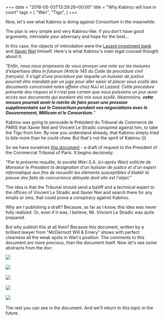 +++
date = "2018-05-03T13:29:26+00:00"
title = "Why Kabirou will lose in court"
tags = [
    "Wari",
    "Tigo",
]
+++

Now, let's see what Kabirou is doing against Consortium in the meanwhile.

The plan is very simple and very Kabirou-like: if you don't have good arguments, intimidate your adversary and hope for the best...

In this case, the objects of intimidation were the [Lazard investment bank](https://www.lazard.com/) and [Xavier Niel](https://www.forbes.com/profile/xavier-niel/) himself. Here's is what Kabirou's main legal counsel thought about it:

<!--more-->

_"Enfin, nous nous proposons de vous envoyer une note sur les mesures d’expertises dites in futurum (Article 145 du Code de procédure civil français). Il s’agit d’une procédure par laquelle un huissier de justice pourrait être mandaté par un juge pour aller saisir et placer sous scellé des documents concernant notre affaire chez NJJ et Lazard. Cette procédure présente des risques et il n’est pas certain que nous puissions un jour avoir accès aux documents qui auraient été mis sous scellé. Néanmoins, **cette mesure pourrait avoir le mérite de faire peser une pression supplémentaire sur le Consortium pendant vos négociations avec le Gouvernement, Millicom et le Consortium.**"_

Kabirou was going to persuade le Président du Tribunal de Commerce de PARIS that Xavier Niel and Vincent Le Stradic conspired against him, to take the Tigo from him. By now you understand already, that Kabirou simply tried to bite more than he could chew. But that's not the spirit of Kabirou )))

So we have ourselves [this document](https://res.cloudinary.com/vincentstradic/image/upload/v1524844047/post_17/Wari_reque%CC%82te_145.doc.pdf) - a draft of request to the President of the Commercial Tribunal of Paris.
It begins decisively:

_"Par la présente requête, la société Wari S.A. (ci-après Wari) sollicite de Monsieur le Président la désignation d'un huissier de justice et d'un expert informatique aux fins de recueillir les éléments susceptibles d'établir la preuve des faits de concurrence déloyale dont elle est l'objet."_

The idea is that the Tribunal should send a bailiff and a technical expert to the offices of Vincent Le Stradic and Xavier Niel and search there for any emails or sms, that could prove a conspiracy against Kabirou.

Why am I publishing a draft? Because, as far as I know, this idea was never fully realized. Or, even if it was, I believe, Mr. Vincent Le Stradic was quite prepared.

But why publish this at all then? Because this document, written by a brilliant lawyer from "McDermott Will & Emery" shows with perfect clearness all the weak spots in Wari's position. The comments to this document are more precious, than the document itself. Now let's see some abstracts from the doc:
<div class="container" style="width:auto">
  <a target="blank" href="https://res.cloudinary.com/vincentstradic/image/upload/v1524842948/post_17/p_17_p_1.jpg">
    <img src="https://res.cloudinary.com/vincentstradic/image/upload/v1524842948/post_17/p_17_p_1.jpg" style="max-width:100%">
  </a>
</div>
<br>
<div class="container" style="width:auto">
  <a target="blank" href="https://res.cloudinary.com/vincentstradic/image/upload/v1524842948/post_17/p_17_p_2.jpg">
    <img src="https://res.cloudinary.com/vincentstradic/image/upload/v1524842948/post_17/p_17_p_2.jpg" style="max-width:100%">
  </a>
</div>
<br>
<div class="container" style="width:auto">
  <a target="blank" href="https://res.cloudinary.com/vincentstradic/image/upload/v1524842948/post_17/p_17_p_3.jpg">
    <img src="https://res.cloudinary.com/vincentstradic/image/upload/v1524842948/post_17/p_17_p_3.jpg" style="max-width:100%">
  </a>
</div>
<br>
<div class="container" style="width:auto">
  <a target="blank" href="https://res.cloudinary.com/vincentstradic/image/upload/v1524842948/post_17/p_17_p_4.jpg">
    <img src="https://res.cloudinary.com/vincentstradic/image/upload/v1524842948/post_17/p_17_p_4.jpg" style="max-width:100%">
  </a>
</div>
<br>
<div class="container" style="width:auto">
  <a target="blank" href="https://res.cloudinary.com/vincentstradic/image/upload/v1524842948/post_17/p_17_p_5.jpg">
    <img src="https://res.cloudinary.com/vincentstradic/image/upload/v1524842948/post_17/p_17_p_5.jpg" style="max-width:100%">
  </a>
</div>
<br>
The rest you can see in the document. And we'll return to this topic in the future.
